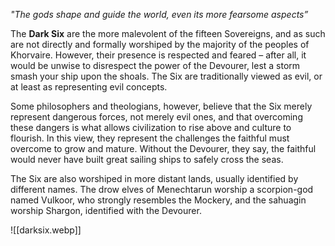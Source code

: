 *"The gods shape and guide the world, even its more fearsome aspects”*

The **Dark Six** are the more malevolent of the fifteen Sovereigns, and as such are not directly and formally worshiped by the majority of the peoples of Khorvaire. However, their presence is respected and feared – after all, it would be unwise to disrespect the power of the Devourer, lest a storm smash your ship upon the shoals. The Six are traditionally viewed as evil, or at least as representing evil concepts.

Some philosophers and theologians, however, believe that the Six merely represent dangerous forces, not merely evil ones, and that overcoming these dangers is what allows civilization to rise above and culture to flourish. In this view, they represent the challenges the faithful must overcome to grow and mature. Without the Devourer, they say, the faithful would never have built great sailing ships to safely cross the seas.

The Six are also worshiped in more distant lands, usually identified by different names. The drow elves of Menechtarun worship a scorpion-god named Vulkoor, who strongly resembles the Mockery, and the sahuagin worship Shargon, identified with the Devourer.

![[darksix.webp]]